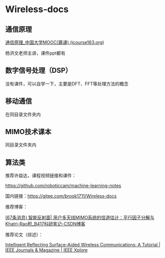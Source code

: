 # Wireless-docs

## 通信原理

[通信原理_中国大学MOOC(慕课) (icourse163.org)](https://www.icourse163.org/learn/BUPT-1002543002?tid=1465333452#/learn/announce)

杨洪文老师主讲，课件ppt都有



## 数字信号处理（DSP）

没有课件，可以自学一下，主要是DFT、FFT等处理方法的概念



## 移动通信

在同目录文件夹内



## MIMO技术课本

同目录文件夹内



## 算法类

推荐许益达，课程视频链接和课件：

https://github.com/roboticcam/machine-learning-notes

国内链接：https://gitee.com/brook1711/Wireless-docs

推荐博客：

[(67条消息) 智能反射面| 用户多天线MIMO系统的信道估计：平行因子分解与Khatri-Rao积_B417科研笔记-CSDN博客](https://zhuyulab.blog.csdn.net/article/details/104448759)

推荐论文（综述）：

[Intelligent Reflecting Surface-Aided Wireless Communications: A Tutorial | IEEE Journals & Magazine | IEEE Xplore](https://ieeexplore.ieee.org/abstract/document/9326394)

